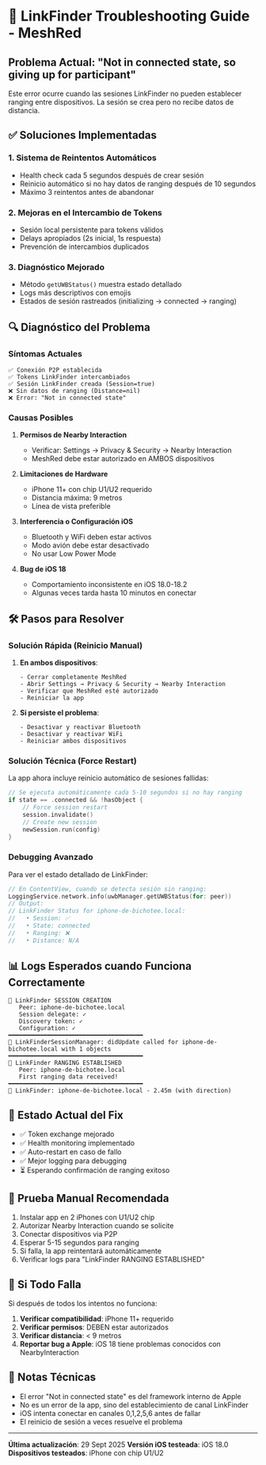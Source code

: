 # 🔧 LinkFinder Troubleshooting Guide - MeshRed

## Problema Actual: "Not in connected state, so giving up for participant"

Este error ocurre cuando las sesiones LinkFinder no pueden establecer ranging entre dispositivos. La sesión se crea pero no recibe datos de distancia.

## ✅ Soluciones Implementadas

### 1. **Sistema de Reintentos Automáticos**
- Health check cada 5 segundos después de crear sesión
- Reinicio automático si no hay datos de ranging después de 10 segundos
- Máximo 3 reintentos antes de abandonar

### 2. **Mejoras en el Intercambio de Tokens**
- Sesión local persistente para tokens válidos
- Delays apropiados (2s inicial, 1s respuesta)
- Prevención de intercambios duplicados

### 3. **Diagnóstico Mejorado**
- Método `getUWBStatus()` muestra estado detallado
- Logs más descriptivos con emojis
- Estados de sesión rastreados (initializing → connected → ranging)

## 🔍 Diagnóstico del Problema

### Síntomas Actuales
```
✅ Conexión P2P establecida
✅ Tokens LinkFinder intercambiados
✅ Sesión LinkFinder creada (Session=true)
❌ Sin datos de ranging (Distance=nil)
❌ Error: "Not in connected state"
```

### Causas Posibles

1. **Permisos de Nearby Interaction**
   - Verificar: Settings → Privacy & Security → Nearby Interaction
   - MeshRed debe estar autorizado en AMBOS dispositivos

2. **Limitaciones de Hardware**
   - iPhone 11+ con chip U1/U2 requerido
   - Distancia máxima: 9 metros
   - Línea de vista preferible

3. **Interferencia o Configuración iOS**
   - Bluetooth y WiFi deben estar activos
   - Modo avión debe estar desactivado
   - No usar Low Power Mode

4. **Bug de iOS 18**
   - Comportamiento inconsistente en iOS 18.0-18.2
   - Algunas veces tarda hasta 10 minutos en conectar

## 🛠️ Pasos para Resolver

### Solución Rápida (Reinicio Manual)

1. **En ambos dispositivos**:
   ```
   - Cerrar completamente MeshRed
   - Abrir Settings → Privacy & Security → Nearby Interaction
   - Verificar que MeshRed esté autorizado
   - Reiniciar la app
   ```

2. **Si persiste el problema**:
   ```
   - Desactivar y reactivar Bluetooth
   - Desactivar y reactivar WiFi
   - Reiniciar ambos dispositivos
   ```

### Solución Técnica (Force Restart)

La app ahora incluye reinicio automático de sesiones fallidas:

```swift
// Se ejecuta automáticamente cada 5-10 segundos si no hay ranging
if state == .connected && !hasObject {
    // Force session restart
    session.invalidate()
    // Create new session
    newSession.run(config)
}
```

### Debugging Avanzado

Para ver el estado detallado de LinkFinder:

```swift
// En ContentView, cuando se detecta sesión sin ranging:
LoggingService.network.info(uwbManager.getUWBStatus(for: peer))
// Output:
// LinkFinder Status for iphone-de-bichotee.local:
//   • Session: ✅
//   • State: connected
//   • Ranging: ❌
//   • Distance: N/A
```

## 📊 Logs Esperados cuando Funciona Correctamente

```
📡 LinkFinder SESSION CREATION
   Peer: iphone-de-bichotee.local
   Session delegate: ✓
   Discovery token: ✓
   Configuration: ✓
━━━━━━━━━━━━━━━━━━━━━━━━━━━━━━━━━━━━━━
🎯 LinkFinderSessionManager: didUpdate called for iphone-de-bichotee.local with 1 objects
━━━━━━━━━━━━━━━━━━━━━━━━━━━━━━━━━━━━━━
🎉 LinkFinder RANGING ESTABLISHED
   Peer: iphone-de-bichotee.local
   First ranging data received!
━━━━━━━━━━━━━━━━━━━━━━━━━━━━━━━━━━━━━━
📡 LinkFinder: iphone-de-bichotee.local - 2.45m (with direction)
```

## 🔄 Estado Actual del Fix

- ✅ Token exchange mejorado
- ✅ Health monitoring implementado
- ✅ Auto-restart en caso de fallo
- ✅ Mejor logging para debugging
- ⏳ Esperando confirmación de ranging exitoso

## 📱 Prueba Manual Recomendada

1. Instalar app en 2 iPhones con U1/U2 chip
2. Autorizar Nearby Interaction cuando se solicite
3. Conectar dispositivos via P2P
4. Esperar 5-15 segundos para ranging
5. Si falla, la app reintentará automáticamente
6. Verificar logs para "LinkFinder RANGING ESTABLISHED"

## 🚨 Si Todo Falla

Si después de todos los intentos no funciona:

1. **Verificar compatibilidad**: iPhone 11+ requerido
2. **Verificar permisos**: DEBEN estar autorizados
3. **Verificar distancia**: < 9 metros
4. **Reportar bug a Apple**: iOS 18 tiene problemas conocidos con NearbyInteraction

## 📝 Notas Técnicas

- El error "Not in connected state" es del framework interno de Apple
- No es un error de la app, sino del establecimiento de canal LinkFinder
- iOS intenta conectar en canales 0,1,2,5,6 antes de fallar
- El reinicio de sesión a veces resuelve el problema

---

**Última actualización**: 29 Sept 2025
**Versión iOS testeada**: iOS 18.0
**Dispositivos testeados**: iPhone con chip U1/U2